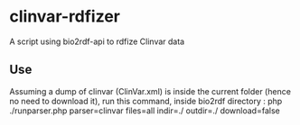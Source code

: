 # clinvar-rdfizer
A script using bio2rdf-api to rdfize Clinvar data

## Use

Assuming a dump of clinvar (ClinVar.xml) is inside the current folder (hence no need to download it), run this command, inside bio2rdf directory : 
php ./runparser.php parser=clinvar files=all indir=./ outdir=./ download=false


